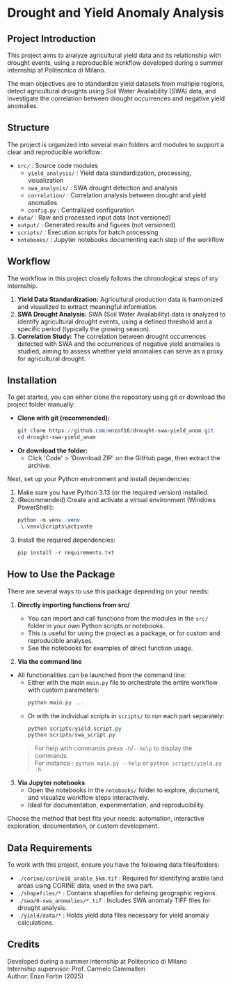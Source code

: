 # Drought and Yield Anomaly Analysis

## Project Introduction
This project aims to analyze agricultural yield data and its relationship with drought events, using a reproducible workflow developed during a summer internship at Politecnico di Milano.

The main objectives are to standardize yield datasets from multiple regions, detect agricultural droughts using Soil Water Availability (SWA) data, and investigate the correlation between drought occurrences and negative yield anomalies.

## Structure
The project is organized into several main folders and modules to support a clear and reproducible workflow:
- `src/` : Source code modules
    - `yield_analysis/` : Yield data standardization, processing, visualization
    - `swa_analysis/` : SWA drought detection and analysis
    - `correlation/` : Correlation analysis between drought and yield anomalies
    - `config.py` : Centralized configuration
- `data/` : Raw and processed input data (not versioned)
- `output/` : Generated results and figures (not versioned)
- `scripts/` : Execution scripts for batch processing
- `notebooks/` : Jupyter notebooks documenting each step of the workflow

## Workflow
The workflow in this project closely follows the chronological steps of my internship.

1. **Yield Data Standardization:** Agricultural production data is harmonized and visualized to extract meaningful information.
2. **SWA Drought Analysis:** SWA (Soil Water Availability) data is analyzed to identify agricultural drought events, using a defined threshold and a specific period (typically the growing season).
3. **Correlation Study:** The correlation between drought occurrences detected with SWA and the occurrences of negative yield anomalies is studied, aiming to assess whether yield anomalies can serve as a proxy for agricultural drought.

## Installation

To get started, you can either clone the repository using git or download the project folder manually:

- **Clone with git (recommended):**
  ```powershell
  git clone https://github.com/enzof16/drought-swa-yield_anom.git
  cd drought-swa-yield_anom
  ```
- **Or download the folder:**
  - Click 'Code' > 'Download ZIP' on the GitHub page, then extract the archive.

Next, set up your Python environment and install dependencies:

1. Make sure you have Python 3.13 (or the required version) installed.
2. (Recommended) Create and activate a virtual environment (Windows PowerShell):
   ```powershell
   python -m venv .venv
   .\.venv\Scripts\activate
   ```
3. Install the required dependencies:
   ```powershell
   pip install -r requirements.txt
   ```



## How to Use the Package

There are several ways to use this package depending on your needs:

1. **Directly importing functions from src/**
   - You can import and call functions from the modules in the `src/` folder in your own Python scripts or notebooks.
   - This is useful for using the project as a package, or for custom and reproducible analyses.
   - See the notebooks for examples of direct function usage.

  2. **Via the command line**
   - All functionalities can be launched from the command line:
     - Either with the main `main.py` file to orchestrate the entire workflow with custom parameters:
       ```powershell
       python main.py ...
       ```
     - Or with the individual scripts in `scripts/` to run each part separately:
       ```powershell
       python scripts/yield_script.py
       python scripts/swa_script.py
       ```
      > For help with commands press `-h`/`--help` to display the commands.<br>For instance : ```python main.py --help``` or ```python scripts/yield.py -h```

3. **Via Jupyter notebooks**
   - Open the notebooks in the `notebooks/` folder to explore, document, and visualize workflow steps interactively.
   - Ideal for documentation, experimentation, and reproducibility.

Choose the method that best fits your needs: automation, interactive exploration, documentation, or custom development.


## Data Requirements
To work with this project, ensure you have the following data files/folders:
- `./corine/corine18_arable_5km.tif` : Required for identifying arable land areas using CORINE data, used in the swa part.
- `./shapefiles/*` : Contains shapefiles for defining geographic regions.
- `./swa/0-swa_anomalies/*.tif` : Includes SWA anomaly TIFF files for drought analysis.
- `./yield/data/*` : Holds yield data files necessary for yield anomaly calculations.

## Credits
Developed during a summer internship at Politecnico di Milano  
Internship supervisor: Prof. Carmelo Cammalleri  
Author: Enzo Fortin (2025)